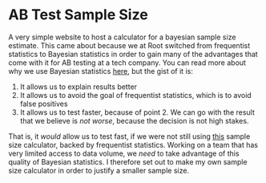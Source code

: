 # AB Test Sample Size

A very simple website to host a calculator for a bayesian sample size estimate. This came about because we at Root switched from frequentist statistics to Bayesian statistics in order to gain many of the advantages that come with it for AB testing at a tech company. You can read more about why we use Bayesian statistics [here](https://github.com/bakermoran/BayesABTest/blob/master/docs/besyian_ab_testing/Bayesian_AB_Testing_explainer.md), but the gist of it is:

1. It allows us to explain results better
2. It allows us to avoid the goal of frequentist statistics, which is to avoid false positives
3. It allows us to test faster, because of point 2. We can go with the result that we believe is _not worse_, because the decision is not high stakes.

That is, it _would_ allow us to test fast, if we were not still using [this](https://www.evanmiller.org/ab-testing/sample-size.html) sample size calculator, backed by frequentist statistics. Working on a team that has very limited access to data volume, we _need_ to take advantage of this quality of Bayesian statistics. I therefore set out to make my own sample size calculator in order to justify a smaller sample size.
